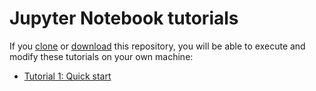 # Jupyter Notebook tutorials

If you [clone](https://help.github.com/en/articles/cloning-a-repository) or [download](https://github.com/kinverarity1/aseg_gdf2/archive/master.zip) this repository, you will be able to execute and modify these tutorials on your own machine:

- [Tutorial 1: Quick start](tutorial1.ipynb)

